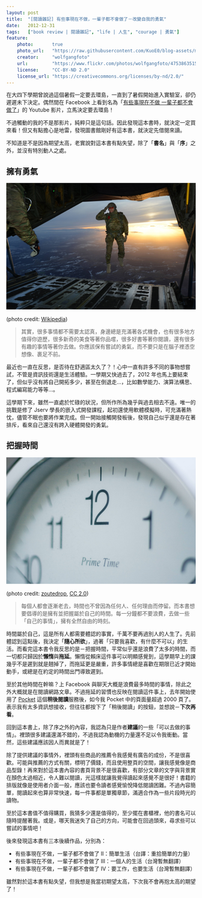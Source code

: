 ```yaml
---
layout: post
title:  "[閱讀雜記] 有些事現在不做，一輩子都不會做了－改變自我的勇氣"
date:   2012-12-31
tags:   ["book review | 閱讀雜記", "life | 人生", "courage | 勇氣"]
feature:
    photo:       true
    photo_url:   "https://raw.githubusercontent.com/KuoE0/blog-assets/master/feature-photos/2012-12-31-book-review-now-or-never-change-yourself.jpg"
    creator:     "wolfgangfoto"
    url:         "https://www.flickr.com/photos/wolfgangfoto/4753863515"
    license:     "CC-BY-ND 2.0"
    license_url: "https://creativecommons.org/licenses/by-nd/2.0/"
---
```


在大四下學期曾說過這個暑假一定要去環島，一直到了暑假開始進入實驗室，卻仍遲遲未下決定。偶然間在 Facebook 上看到名為「[有些事現在不做 一輩子都不會做了](https://www.youtube.com/watch?v=KgPRFlqjf54)」的 Youtube 影片，立馬決定要去環島！

不過觸動的我的不是那影片，純粹只是這句話。因此發現這本書時，就決定一定買來看！但又有點擔心是地雷，發現圖書館剛好有這本書，就決定先借閱來讀。

不知道是不是因為期望太高，老實說對這本書有點失望，除了「**書名**」與「**序**」之外，並沒有特別動人之處。

## 擁有勇氣

![courage](https://raw.githubusercontent.com/KuoE0/blog-assets/master/content-photos/2012-12-31-book-review-now-or-never-change-yourself-1.jpg)

(photo credit: [Wikipedia](https://commons.wikimedia.org/wiki/File:Parachuter's_salute.jpg))

> 其實，很多事情都不需要太認真，身邊總是充滿著各式機會，也有很多地方值得你遊歷，很多新奇的美食等著你品嚐，很多好書等著你閱讀，還有很多有趣的事情等著你去做。你應該保有嘗試的勇氣，而不要只是在腦子裡憑空想像、裹足不前。

最近也一直在反思，是否待在舒適區太久了？！心中一直有許多不同的事物想嘗試，不管是資訊技術還是生活體驗。一學期又快過去了，2012 年也馬上要結束了，但似乎沒有將自己開拓多少，甚至在倒退走…，比如數學能力、演算法構思、程式編寫能力等等…。

這學期下來，雖然一直處於忙碌的狀況，但所作所為幾乎與過去相去不遠。唯一的挑戰是修了 Jserv 學長的嵌入式開發課程，起初還使用軟體模擬時，可充滿著熱忱，儘管不眠也要將作業完成。但一開始接觸開發板後，發現自己似乎還是存在著排斥，看來自己還沒有跨入硬體開發的勇氣。

## 把握時間

![time](https://raw.githubusercontent.com/KuoE0/blog-assets/master/content-photos/2012-12-31-book-review-now-or-never-change-yourself-2.jpg)

(photo credit: [zoutedrop](https://www.flickr.com/photos/zoutedrop/2317065892), [CC 2.0](https://creativecommons.org/licenses/by/2.0/))

> 每個人都會逐漸老去，時間也不曾因為任何人、任何理由而停留。而本書想要倡導的是擁有並把握屬於自己的時間。每一分鐘都不要浪費，去做一些「自己的事情」，擁有全然自由的時刻。

時間屬於自己，這是所有人都需要體認的事實，千萬不要再過別人的人生了。先前體認到這點後，我決定「**隨心所欲**」，過著「只要我喜歡，有什麼不可以」的生活。而看完這本書令我反思的是－把握時間，平常似乎還是浪費了太多的時間，而一切都只歸因於**懶惰**與**拖延**。懶惰從賴床這件事可以明顯感覺到，這學期早上的課幾乎不是遲到就是翹掉了，而拖延更是嚴重，許多事情總是喜歡在期限已近才開始動手，或總是在約定的時間出門導致遲到。

至於其他時間在幹嘛？上 Facebook 與聊天大概是浪費最多時間的事情，除此之外大概就是在閱讀網路文章。不過拖延的習慣也反映在閱讀這件事上，去年開始使用了 [Pocket](http://getpocket.com/) 這個**稍後閱讀**服務後，如今我 Pocket 中的頁面量超過 2000 頁了。表示我有太多資訊想接收，但往往都按下了「稍後閱讀」的按鈕，並想說－**下次再看**。

回到這本書上，除了序之外的內容，我認為只是作者**建議**的一些「可以去做的事情」。裡頭很多建議還滿不錯的，不過我認為動機的力量還不足以令我衝動。當然，這些建議應該因人而異就是了！

除了提供建議的事情外，裡頭有些商品的推薦令我感覺有廣告的成份，不是很喜歡。可能與推薦的方式有關，標明了價錢，而且使用整頁的空間，讓我感覺像是商品型錄！再來對於這本書內容的書頁背景不是很喜歡，有部分文章的文字與背景實在顏色太過相近，令人難以閱讀，光這樣就讓我覺得讀起來感覺不是很好！書籍的排版就像是使用者介面一般，應該也要令讀者感覺愉悅降低閱讀困難。不過內容簡單，閱讀起來也算非常快速，每一件事都是單獨章節，滿適合作為一些片段時光的讀物。

至於這本書值不值得購買，我猜多少還是值得的，至少擺在書櫃裡，他的書名可以隨時提醒著我。或是，哪天我迷失了自己的方向，可能會在回過頭來，尋求些可以嘗試的事情吧！

後來發現這本書有三本後續作品，分別為：

- 有些事現在不做，一輩子都不會做了 II：簡單生活（台譯：重拾簡單的力量）
- 有些事現在不做，一輩子都不會做了 III：一個人的生活（台灣暫無翻譯）
- 有些事現在不做，一輩子都不會做了 IV：要工作，也要生活（台灣暫無翻譯）

雖然對於這本書有點失望，但我想是我當初期望太高，下次我不會再抱太高的期望了！
